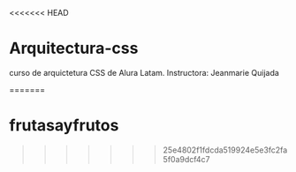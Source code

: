 <<<<<<< HEAD
# Arquitectura-css
curso de arquictetura CSS de Alura Latam. 
Instructora: Jeanmarie Quijada



=======
# frutasayfrutos
>>>>>>> 25e4802f1fdcda519924e5e3fc2fa5f0a9dcf4c7
